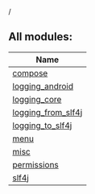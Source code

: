 /

## All modules:

| Name |
|---|
| [compose](compose/index.md) |  |
| [logging_android](logging_android/index.md) |  |
| [logging_core](logging_core/index.md) |  |
| [logging_from_slf4j](logging_from_slf4j/index.md) |  |
| [logging_to_slf4j](logging_to_slf4j/index.md) |  |
| [menu](menu/index.md) |  |
| [misc](misc/index.md) |  |
| [permissions](permissions/index.md) |  |
| [slf4j](slf4j/index.md) |  |
